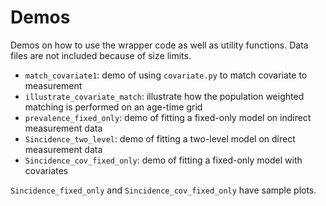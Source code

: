 # Demos

Demos on how to use the wrapper code as well as utility functions. Data files are
not included because of size limits.

* `match_covariate1`: demo of using `covariate.py` to match covariate to measurement
* `illustrate_covariate_match`: illustrate how the population weighted matching is performed on an age-time grid
* `prevalence_fixed_only`: demo of fitting a fixed-only model on indirect measurement data
* `Sincidence_two_level`: demo of fitting a two-level model on direct measurement data
* `Sincidence_cov_fixed_only`: demo of fitting a fixed-only model with covariates

`Sincidence_fixed_only` and `Sincidence_cov_fixed_only` have sample plots.
